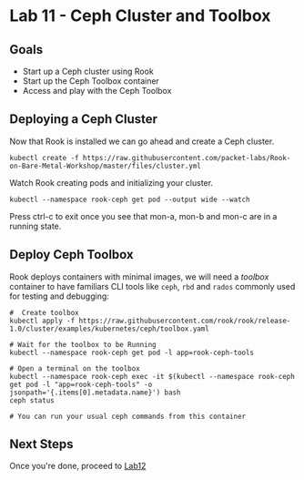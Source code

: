 # Lab 11 - Ceph Cluster and Toolbox

## Goals

* Start up a Ceph cluster using Rook
* Start up the Ceph Toolbox container
* Access and play with the Ceph Toolbox

## Deploying a Ceph Cluster

Now that Rook is installed we can go ahead and create a Ceph cluster.

```
kubectl create -f https://raw.githubusercontent.com/packet-labs/Rook-on-Bare-Metal-Workshop/master/files/cluster.yml
```

Watch Rook creating pods and initializing your cluster.
```
kubectl --namespace rook-ceph get pod --output wide --watch
```

Press ctrl-c to exit once you see that mon-a, mon-b and mon-c are in a running state.

## Deploy Ceph Toolbox

Rook deploys containers with minimal images, we will need a *toolbox* container to have familiars CLI tools like `ceph`, `rbd` and `rados` commonly used for testing and debugging:

```
#  Create toolbox
kubectl apply -f https://raw.githubusercontent.com/rook/rook/release-1.0/cluster/examples/kubernetes/ceph/toolbox.yaml

# Wait for the toolbox to be Running
kubectl --namespace rook-ceph get pod -l app=rook-ceph-tools

# Open a terminal on the toolbox
kubectl --namespace rook-ceph exec -it $(kubectl --namespace rook-ceph get pod -l "app=rook-ceph-tools" -o jsonpath='{.items[0].metadata.name}') bash
ceph status

# You can run your usual ceph commands from this container
```


## Next Steps

Once you're done, proceed to [Lab12](Lab12.md)
